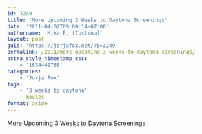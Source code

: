```yaml
---
id: 3249
title: 'More Upcoming 3 Weeks to Daytona Screenings'
date: '2011-04-02T09:00:14-07:00'
authorname: 'Mika E. (Ipstenu)'
layout: post
guid: 'https://jorjafox.net/?p=3249'
permalink: /2011/more-upcoming-3-weeks-to-daytona-screenings/
astra_style_timestamp_css:
    - '1634449788'
categories:
    - 'Jorja Fox'
tags:
    - '3 weeks to daytona'
    - movies
format: aside
---
```


<a href="http://www.facebook.com/notes/3-weeks-to-daytona/3-weeks-to-daytona-screenings/175046142544468">More Upcoming 3 Weeks to Daytona Screenings</a>
